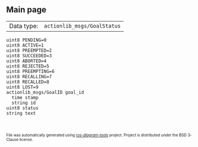 <!--
File was automatically generated using 'ros-diagram-tools' project.
Project is distributed under the BSD 3-Clause license.
-->

## Main page

|     |     |
| --- | --- |
| Data type: | `actionlib_msgs/GoalStatus` |

```
uint8 PENDING=0
uint8 ACTIVE=1
uint8 PREEMPTED=2
uint8 SUCCEEDED=3
uint8 ABORTED=4
uint8 REJECTED=5
uint8 PREEMPTING=6
uint8 RECALLING=7
uint8 RECALLED=8
uint8 LOST=9
actionlib_msgs/GoalID goal_id
  time stamp
  string id
uint8 status
string text


```


</br>
<font size="1">
File was automatically generated using <a href="https://github.com/anetczuk/ros-diagram-tools"><i>ros-diagram-tools</i></a> project.
Project is distributed under the BSD 3-Clause license.
</font>
